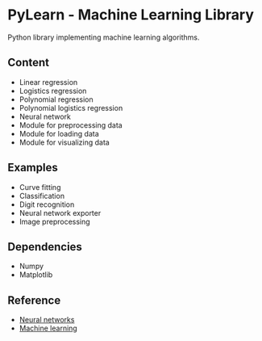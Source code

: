 # PyLearn - Machine Learning Library
Python library implementing machine learning algorithms.

## Content
 - Linear regression
 - Logistics regression
 - Polynomial regression
 - Polynomial logistics regression
 - Neural network
 - Module for preprocessing data
 - Module for loading data
 - Module for visualizing data

## Examples
 - Curve fitting
 - Classification
 - Digit recognition
 - Neural network exporter
 - Image preprocessing

## Dependencies
 - Numpy
 - Matplotlib

## Reference
 - [Neural networks](http://neuralnetworksanddeeplearning.com/)
 - [Machine learning](https://www.coursera.org/learn/machine-learning)
